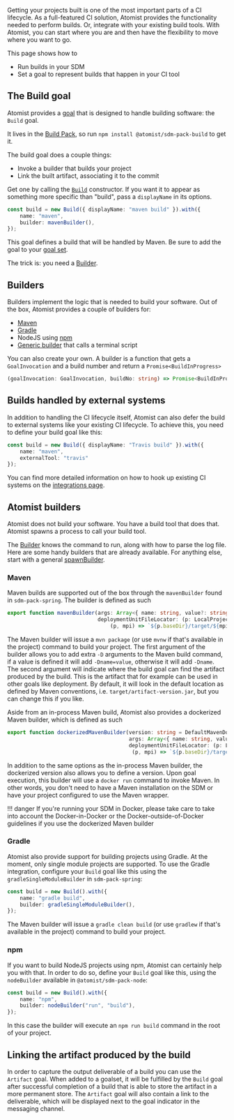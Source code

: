 Getting your projects built is one of the most important parts of a CI lifecycle. 
As a full-featured CI solution, Atomist provides the functionality needed to perform builds.
Or, integrate with your existing build tools. With Atomist, you can start where you are and then have the flexibility to move where you want to go.

This page shows how to

* Run builds in your SDM
* Set a goal to represent builds that happen in your CI tool

## The Build goal

Atomist provides a [goal](goal.md) that is designed to handle building software: the `Build` goal. 

It lives in the [Build Pack][build-pack], so run `npm install @atomist/sdm-pack-build` to get it.

The build goal does a couple things:

* Invoke a builder that builds your project
* Link the built artifact, associating it to the commit

Get one by calling the [`Build`][apidoc-build] constructor. If you want it to
appear as something more specific than "build", pass a `displayName` in its options.


``` typescript
const build = new Build({ displayName: "maven build" }).with({
    name: "maven",
    builder: mavenBuilder(),
});
```

This goal defines a build that will be handled by Maven.
Be sure to add the goal to your [goal set](set-goals.md).

The trick is: you need a [Builder][].

[build-pack]: ../pack/build.md
[builder]: https://atomist.github.io/sdm-pack-build/modules/_lib_support_build_executebuild_.html#builder (API Doc for Builder)
[apidoc-build]: https://atomist.github.io/sdm-pack-build/classes/_lib_build_.build.html (API Doc for Build class)

## Builders

Builders implement the logic that is needed to build your software. Out of the box, Atomist provides a couple of builders for:

* [Maven](#maven)
* [Gradle](#gradle)
* NodeJS using [npm](#npm)
* [Generic builder](spawn-builder.md) that calls a terminal script


You can also create your own.
A builder is a function that gets a `GoalInvocation` and a build number and return a `Promise<BuildInProgress>`

``` typescript
(goalInvocation: GoalInvocation, buildNo: string) => Promise<BuildInProgress>
```

## Builds handled by external systems

In addition to handling the CI lifecycle itself, Atomist can also defer the build to external systems like your existing CI lifecycle. To achieve this, you need to define your build goal like this:

``` typescript
const build = new Build({ displayName: "Travis build" }).with({
    name: "maven",
    externalTool: "travis"
});
```

You can find more detailed information on how to hook up existing CI systems on the [integrations page](../user/ci.md).


## Atomist builders

Atomist does not build your software. You have a build tool that does that. Atomist
spawns a process to call your build tool.

The [Builder][] knows the command to run, along with how to parse the log file.
Here are some handy builders that are already available. For anything else, start
with a general [spawnBuilder](spawn-builder.md).

### Maven

Maven builds are supported out of the box through the `mavenBuilder` found in `sdm-pack-spring`.  The builder is defined as such

``` typescript
export function mavenBuilder(args: Array<{ name: string, value?: string }> = [],
                             deploymentUnitFileLocator: (p: LocalProject, mpi: VersionedArtifact) => string =
                                 (p, mpi) => `${p.baseDir}/target/${mpi.artifact}-${mpi.version}.jar`): Builder
```

The Maven builder will issue a `mvn package` (or use `mvnw` if that's available in the project) command to build your project. The first argument of the builder allows you to add extra `-D` arguments to the Maven build command, if a value is defined it will add `-Dname=value`, otherwise it will add `-Dname`.  The second argument will indicate where the build goal can find the artifact produced by the build. This is the artifact that for example can be used in other goals like deployment. By default, it will look in the default location as defined by Maven conventions, i.e. `target/artifact-version.jar`, but you can
change this if you like.

Aside from an in-process Maven build, Atomist also provides a dockerized Maven builder, which is defined as such

``` typescript
export function dockerizedMavenBuilder(version: string = DefaultMavenDockerVersion,
                                       args: Array<{ name: string, value?: string }> = [],
                                       deploymentUnitFileLocator: (p: LocalProject, mpi: VersionedArtifact) => string =
                                        (p, mpi) => `${p.baseDir}/target/${mpi.artifact}-${mpi.version}.jar`): Builder
```

In addition to the same options as the in-process Maven builder, the dockerized version also allows you to define a version. Upon goal execution, this builder will use a `docker run` command to invoke Maven. In other words, you don't need to have a Maven installation on the SDM or have your project configured to use the Maven wrapper.

!!! danger
    If you're running your SDM in Docker, please take care to take into account the Docker-in-Docker or the Docker-outside-of-Docker guidelines if you use the dockerized Maven builder

### Gradle

Atomist also provide support for building projects using Gradle. At the moment, only single module projects are supported. To use the Gradle integration, configure your `Build` goal like this using the `gradleSingleModuleBuilder` in `sdm-pack-spring`:

``` typescript
const build = new Build().with({
    name: "gradle build",
    builder: gradleSingleModuleBuilder(),
});
```

The Maven builder will issue a `gradle clean build` (or use `gradlew` if that's available in the project) command to build your project.

### npm

If you want to build NodeJS projects using npm, Atomist can certainly help you with that. In order to do so, define your `Build` goal like this, using the `nodeBuilder` available in `@atomist/sdm-pack-node`:

``` typescript
const build = new Build().with({
    name: "npm",
    builder: nodeBuilder("run", "build"),
});
```

In this case the builder will execute an `npm run build` command in the root of your project.


## Linking the artifact produced by the build

In order to capture the output deliverable of a build you can use the `Artifact` goal.
 When added to a goalset, it will be fulfilled by the `Build` goal after successful completion of a build that is able to store the artifact in a more permanent store. 
The `Artifact` goal will also contain a link to the deliverable, which will be displayed next to the goal indicator in the messaging channel.
